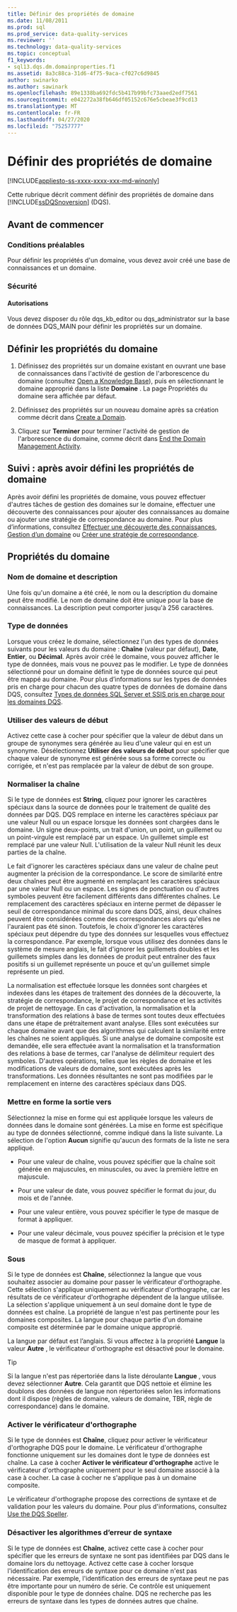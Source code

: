 ```yaml
---
title: Définir des propriétés de domaine
ms.date: 11/08/2011
ms.prod: sql
ms.prod_service: data-quality-services
ms.reviewer: ''
ms.technology: data-quality-services
ms.topic: conceptual
f1_keywords:
- sql13.dqs.dm.domainproperties.f1
ms.assetid: 8a3c88ca-31d6-4f75-9aca-cf027c6d9845
author: swinarko
ms.author: sawinark
ms.openlocfilehash: 89e1338ba692fdc5b417b99bfc73aaed2edf7561
ms.sourcegitcommit: e042272a38fb646df05152c676e5cbeae3f9cd13
ms.translationtype: MT
ms.contentlocale: fr-FR
ms.lasthandoff: 04/27/2020
ms.locfileid: "75257777"
---
```

# <a name="set-domain-properties"></a>Définir des propriétés de domaine

[!INCLUDE[appliesto-ss-xxxx-xxxx-xxx-md-winonly](../includes/appliesto-ss-xxxx-xxxx-xxx-md-winonly.md)]

  Cette rubrique décrit comment définir des propriétés de domaine dans [!INCLUDE[ssDQSnoversion](../includes/ssdqsnoversion-md.md)] (DQS).  
  
##  <a name="before-you-begin"></a><a name="BeforeYouBegin"></a> Avant de commencer  
  
###  <a name="prerequisites"></a><a name="Prerequisites"></a> Conditions préalables  
 Pour définir les propriétés d'un domaine, vous devez avoir créé une base de connaissances et un domaine.  
  
###  <a name="security"></a><a name="Security"></a> Sécurité  
  
####  <a name="permissions"></a><a name="Permissions"></a> Autorisations  
 Vous devez disposer du rôle dqs_kb_editor ou dqs_administrator sur la base de données DQS_MAIN pour définir les propriétés sur un domaine.  
  
##  <a name="set-domain-properties"></a><a name="Set"></a>Définir les propriétés du domaine  
  
1.  Définissez des propriétés sur un domaine existant en ouvrant une base de connaissances dans l'activité de gestion de l'arborescence du domaine (consultez [Open a Knowledge Base](../data-quality-services/open-a-knowledge-base.md)), puis en sélectionnant le domaine approprié dans la liste **Domaine** . La page Propriétés du domaine sera affichée par défaut.  
  
2.  Définissez des propriétés sur un nouveau domaine après sa création comme décrit dans [Create a Domain](../data-quality-services/create-a-domain.md).  
  
3.  Cliquez sur **Terminer** pour terminer l'activité de gestion de l'arborescence du domaine, comme décrit dans [End the Domain Management Activity](https://msdn.microsoft.com/library/ab6505ad-3090-453b-bb01-58435e7fa7c0).  
  
##  <a name="follow-up-after-setting-domain-properties"></a><a name="FollowUp"></a>Suivi : après avoir défini les propriétés de domaine  
 Après avoir défini les propriétés de domaine, vous pouvez effectuer d'autres tâches de gestion des domaines sur le domaine, effectuer une découverte des connaissances pour ajouter des connaissances au domaine ou ajouter une stratégie de correspondance au domaine. Pour plus d’informations, consultez [Effectuer une découverte des connaissances](../data-quality-services/perform-knowledge-discovery.md), [Gestion d’un domaine](../data-quality-services/managing-a-domain.md) ou [Créer une stratégie de correspondance](../data-quality-services/create-a-matching-policy.md).  
  
##  <a name="domain-properties"></a><a name="Properties"></a>Propriétés du domaine  
  
###  <a name="domain-name-and-description"></a><a name="Name"></a>Nom de domaine et description  
 Une fois qu'un domaine a été créé, le nom ou la description du domaine peut être modifié. Le nom de domaine doit être unique pour la base de connaissances. La description peut comporter jusqu'à 256 caractères.  
  
###  <a name="data-type"></a>Type de données <a name="Type"></a>  
 Lorsque vous créez le domaine, sélectionnez l'un des types de données suivants pour les valeurs du domaine : **Chaîne** (valeur par défaut), **Date**, **Entier**, ou **Décimal**. Après avoir créé le domaine, vous pouvez afficher le type de données, mais vous ne pouvez pas le modifier. Le type de données sélectionné pour un domaine définit le type de données source qui peut être mappé au domaine. Pour plus d’informations sur les types de données pris en charge pour chacun des quatre types de données de domaine dans DQS, consultez [Types de données SQL Server et SSIS pris en charge pour les domaines DQS](../data-quality-services/supported-sql-server-and-ssis-data-types-for-dqs-domains.md).  
  
###  <a name="use-leading-values"></a><a name="Leading"></a>Utiliser des valeurs de début  
 Activez cette case à cocher pour spécifier que la valeur de début dans un groupe de synonymes sera générée au lieu d'une valeur qui en est un synonyme. Désélectionnez **Utiliser des valeurs de début** pour spécifier que chaque valeur de synonyme est générée sous sa forme correcte ou corrigée, et n'est pas remplacée par la valeur de début de son groupe.  
  
###  <a name="normalize-string"></a><a name="Normalize"></a>Normaliser la chaîne  
 Si le type de données est **String**, cliquez pour ignorer les caractères spéciaux dans la source de données pour le traitement de qualité des données par DQS. DQS remplace en interne les caractères spéciaux par une valeur Null ou un espace lorsque les données sont chargées dans le domaine. Un signe deux-points, un trait d'union, un point, un guillemet ou un point-virgule est remplacé par un espace. Un guillemet simple est remplacé par une valeur Null. L'utilisation de la valeur Null réunit les deux parties de la chaîne.  
  
 Le fait d'ignorer les caractères spéciaux dans une valeur de chaîne peut augmenter la précision de la correspondance. Le score de similarité entre deux chaînes peut être augmenté en remplaçant les caractères spéciaux par une valeur Null ou un espace. Les signes de ponctuation ou d'autres symboles peuvent être facilement différents dans différentes chaînes. Le remplacement des caractères spéciaux en interne permet de dépasser le seuil de correspondance minimal du score dans DQS, ainsi, deux chaînes peuvent être considérées comme des correspondances alors qu'elles ne l'auraient pas été sinon. Toutefois, le choix d'ignorer les caractères spéciaux peut dépendre du type des données sur lesquelles vous effectuez la correspondance. Par exemple, lorsque vous utilisez des données dans le système de mesure anglais, le fait d'ignorer les guillemets doubles et les guillemets simples dans les données de produit peut entraîner des faux positifs si un guillemet représente un pouce et qu'un guillemet simple représente un pied.  
  
 La normalisation est effectuée lorsque les données sont chargées et indexées dans les étapes de traitement des données de la découverte, la stratégie de correspondance, le projet de correspondance et les activités de projet de nettoyage. En cas d'activation, la normalisation et la transformation des relations à base de termes sont toutes deux effectuées dans une étape de prétraitement avant analyse. Elles sont exécutées sur chaque domaine avant que des algorithmes qui calculent la similarité entre les chaînes ne soient appliqués. Si une analyse de domaine composite est demandée, elle sera effectuée avant la normalisation et la transformation des relations à base de termes, car l'analyse de délimiteur requiert des symboles. D'autres opérations, telles que les règles de domaine et les modifications de valeurs de domaine, sont exécutées après les transformations. Les données résultantes ne sont pas modifiées par le remplacement en interne des caractères spéciaux dans DQS.  
  
###  <a name="format-output-to"></a><a name="Format"></a>Mettre en forme la sortie vers  
 Sélectionnez la mise en forme qui est appliquée lorsque les valeurs de données dans le domaine sont générées. La mise en forme est spécifique au type de données sélectionné, comme indiqué dans la liste suivante. La sélection de l'option **Aucun** signifie qu'aucun des formats de la liste ne sera appliqué.  
  
-   Pour une valeur de chaîne, vous pouvez spécifier que la chaîne soit générée en majuscules, en minuscules, ou avec la première lettre en majuscule.  
  
-   Pour une valeur de date, vous pouvez spécifier le format du jour, du mois et de l'année.  
  
-   Pour une valeur entière, vous pouvez spécifier le type de masque de format à appliquer.  
  
-   Pour une valeur décimale, vous pouvez spécifier la précision et le type de masque de format à appliquer.  
  
###  <a name="language"></a><a name="Language"></a>Sous  
 Si le type de données est **Chaîne**, sélectionnez la langue que vous souhaitez associer au domaine pour passer le vérificateur d'orthographe. Cette sélection s'applique uniquement au vérificateur d'orthographe, car les résultats de ce vérificateur d'orthographe dépendent de la langue utilisée. La sélection s'applique uniquement à un seul domaine dont le type de données est chaîne. La propriété de langue n'est pas pertinente pour les domaines composites. La langue pour chaque partie d'un domaine composite est déterminée par le domaine unique approprié.  
  
 La langue par défaut est l’anglais. Si vous affectez à la propriété **Langue** la valeur **Autre** , le vérificateur d'orthographe est désactivé pour le domaine.  
  
> [!TIP]  
>  Si la langue n'est pas répertoriée dans la liste déroulante **Langue** , vous devez sélectionner **Autre**. Cela garantit que DQS nettoie et élimine les doublons des données de langue non répertoriées selon les informations dont il dispose (règles de domaine, valeurs de domaine, TBR, règle de correspondance) dans le domaine.  
  
###  <a name="enable-speller"></a><a name="Speller"></a> Activer le vérificateur d'orthographe  
 Si le type de données est **Chaîne**, cliquez pour activer le vérificateur d'orthographe DQS pour le domaine. Le vérificateur d'orthographe fonctionne uniquement sur les domaines dont le type de données est chaîne. La case à cocher **Activer le vérificateur d'orthographe** active le vérificateur d'orthographe uniquement pour le seul domaine associé à la case à cocher. La case à cocher ne s'applique pas à un domaine composite.  
  
 Le vérificateur d'orthographe propose des corrections de syntaxe et de validation pour les valeurs du domaine. Pour plus d'informations, consultez [Use the DQS Speller](../data-quality-services/use-the-dqs-speller.md).  
  
###  <a name="disable-syntax-error-algorithms"></a><a name="Syntax"></a>Désactiver les algorithmes d’erreur de syntaxe  
 Si le type de données est **Chaîne**, activez cette case à cocher pour spécifier que les erreurs de syntaxe ne sont pas identifiées par DQS dans le domaine lors du nettoyage. Activez cette case à cocher lorsque l'identification des erreurs de syntaxe pour ce domaine n'est pas nécessaire. Par exemple, l'identification des erreurs de syntaxe peut ne pas être importante pour un numéro de série. Ce contrôle est uniquement disponible pour le type de données chaîne. DQS ne recherche pas les erreurs de syntaxe dans les types de données autres que chaîne.  
  
  
